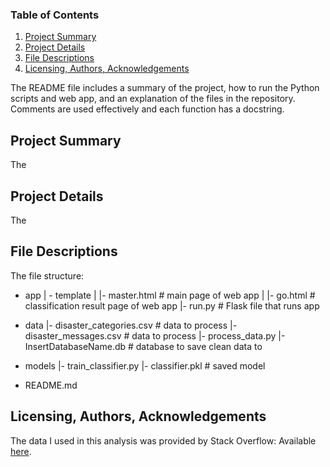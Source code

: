 
### Table of Contents

1. [Project Summary](#summary)
2. [Project Details](#details)
3. [File Descriptions](#files)
4. [Licensing, Authors, Acknowledgements](#licensing)

The README file includes a summary of the project, how to run the Python scripts and web app, and an explanation of the files in the repository. Comments are used effectively and each function has a docstring.

## Project Summary<a name="summary"></a>

The 

## Project Details<a name="details"></a>

The

## File Descriptions<a name="files"></a>

The file structure:

- app
| - template
| |- master.html  # main page of web app
| |- go.html  # classification result page of web app
|- run.py  # Flask file that runs app

- data
|- disaster_categories.csv  # data to process 
|- disaster_messages.csv  # data to process
|- process_data.py
|- InsertDatabaseName.db   # database to save clean data to

- models
|- train_classifier.py
|- classifier.pkl  # saved model 

- README.md


## Licensing, Authors, Acknowledgements<a name="licensing"></a>

The data I used in this analysis was provided by Stack Overflow: Available [here](https://insights.stackoverflow.com/survey).
